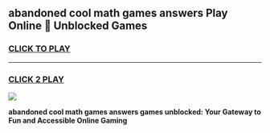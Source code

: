 
## abandoned cool math games answers Play Online 👋 Unblocked Games
<h3>
<a href="https://news.freeplayer.one?title=abandoned_cool_math_games_answers&ref=17CMG">CLICK TO PLAY</a></h3>
<hr>

<h3>
<a href="https://news.freeplayer.one?title=abandoned_cool_math_games_answers&ref=17CMG">CLICK 2 PLAY</a>
  
</h3>

<a href="https://news.freeplayer.one?title=abandoned_cool_math_games_answers&ref=17CMG/"><img src="https://clearcache.store/games.png"></a>


**abandoned cool math games answers games unblocked: Your Gateway to Fun and Accessible Online Gaming**
